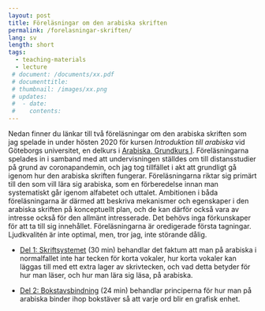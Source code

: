 ```yaml
---
layout: post
title: Föreläsningar om den arabiska skriften
permalink: /forelasningar-skriften/
lang: sv
length: short
tags:
  - teaching-materials
  - lecture
 # document: /documents/xx.pdf
 # documenttitle: 
 # thumbnail: /images/xx.png
 # updates: 
 #  - date:
 #    contents:
---
```


Nedan finner du länkar till två föreläsningar om den arabiska skriften som jag spelade in under hösten 2020 för kursen *Introduktion till arabiska* vid Göteborgs universitet, en delkurs i [Arabiska, Grundkurs&nbsp;I](https://utbildning.gu.se/kurser/kurs_information/?courseId=AR1100&subjectType=grundKurs). Föreläsningarna spelades in i samband med att undervisningen ställdes om till distansstudier på grund av coronapandemin, och jag tog tillfället i akt att grundligt gå igenom hur den arabiska skriften fungerar. Föreläsningarna riktar sig primärt till den som vill lära sig arabiska, som en förberedelse innan man systematiskt går igenom alfabetet och uttalet. Ambitionen i båda föreläsningarna är därmed att beskriva mekanismer och egenskaper i den arabiska skriften på konceptuellt plan, och de kan därför också vara av intresse också för den allmänt intresserade. Det behövs inga förkunskaper för att ta till sig innehållet. Föreläsningarna är oredigerade första tagningar. Ljudkvalitén är inte optimal, men, tror jag, inte störande dålig.

- [Del 1: Skriftsystemet](https://play.gu.se/media/Den+arabiska+skriften+1A+Skriftsystemet/0_sdj1f9c9) (30&nbsp;min) behandlar det faktum att man på arabiska i normalfallet inte har tecken för korta vokaler, hur korta vokaler kan läggas till med ett extra lager av skrivtecken, och vad detta betyder för hur man läser, och hur man lära sig läsa, på arabiska.

- [Del 2: Bokstavsbindning](https://play.gu.se/media/Den+arabiska+skriften+2A+bokstavsbindning/0_qu29n48i) (24&nbsp;min) behandlar principerna för hur man på arabiska binder ihop bokstäver så att varje ord blir en grafisk enhet.

